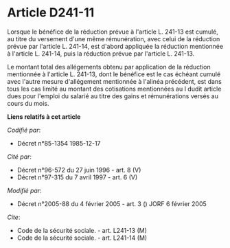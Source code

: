 # Article D241-11

Lorsque le bénéfice de la réduction prévue à l'article L. 241-13 est cumulé, au titre du versement d'une même rémunération,
avec celui de la réduction prévue par l'article L. 241-14, est d'abord appliquée la réduction mentionnée à l'article L.
241-14, puis la réduction prévue par l'article L. 241-13.

Le montant total des allégements obtenu par application de la réduction mentionnée à l'article L. 241-13, dont le bénéfice
est le cas échéant cumulé avec l'autre mesure d'allégement mentionnée à l'alinéa précédent, est dans tous les cas limité au
montant des cotisations mentionnées au I dudit article dues pour l'emploi du salarié au titre des gains et rémunérations
versés au cours du mois.

**Liens relatifs à cet article**

_Codifié par_:

  - Décret n°85-1354 1985-12-17

_Cité par_:

  - Décret n°96-572 du 27 juin 1996 - art. 8 (V)
  - Décret n°97-315 du 7 avril 1997 - art. 6 (V)

_Modifié par_:

  - Décret n°2005-88 du 4 février 2005 - art. 3 () JORF 6 février 2005

_Cite_:

  - Code de la sécurité sociale. - art. L241-13 (M)
  - Code de la sécurité sociale. - art. L241-14 (M)
